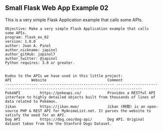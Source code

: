 ## Small Flask Web App Example 02
This is a very simple Flask Application example that calls some APIs.

	Objective: Make a very simple Flask Application example that calls some APIs. 
	program: flask_ex_02
	version: 1.0.0
	author: Joan A. Pinol
	author_nickname: japinol
	author_gitHub: japinol7
	author_twitter: @japinol
	Python requires: 3.8 or greater.
##
    Kudos to the APIs we have used in this little project:
    API	        Website                            Comment
    --------------- ---------------------------------- ----------------------------------------------------------------------------------
    PokéAPI	        https://pokeapi.co/	           Provides a RESTful API interface to highly detailed objects built from thousands of lines of data related to Pokémon.
    Jikan	        https://jikan.moe/	           Jikan (時間) is an open-source PHP & REST API for MyAnimeList.net. It parses the website to satisfy the need for an API.
    Dog API         https://dog.ceo/dog-api/       Dog API. Original dataset taken from the the Stanford Dogs Dataset.
